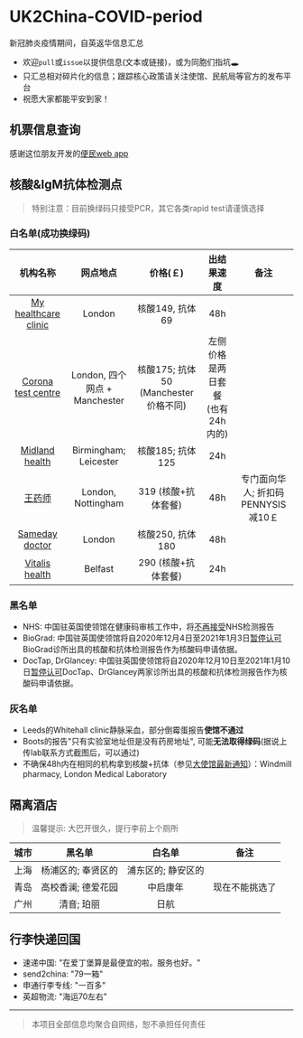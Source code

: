 # UK2China-COVID-period
新冠肺炎疫情期间，自英返华信息汇总 
- 欢迎`pull`或`issue`以提供信息(文本或链接)，或为同胞们指坑🕳
- 只汇总相对碎片化的信息；跟踪核心政策请关注使馆、民航局等官方的发布平台
- 祝愿大家都能平安到家！

## 机票信息查询
感谢这位朋友开发的[便民web app](https://flights.vincentc.us/)

## 核酸&IgM抗体检测点
> 特别注意：目前换绿码只接受PCR，其它各类rapid test请谨慎选择

### 白名单(成功换绿码)
|                               机构名称                              	|        网点地点        	|      价格(￡)     	|           出结果速度          	| 备注 |
|:-------------------------------------------------------------------:	|:----------------------:	|:---------------:	|:-----------------------------:	|:-----: |
| [My healthcare clinic](https://myhealthcareclinic.com/medical/covid-19-testing/) 	| London 	| 核酸149, 抗体69 	| 48h 	| |
| [Corona test centre](https://www.coronatestcentre.com/products/covid-19-pcr-fit-to-fly-test-for-travel) | London, 四个网点 + Manchester	| 核酸175; 抗体50 (Manchester价格不同)| 左侧价格是两日套餐 (也有24h内的) | |
| [Midland health](https://midlandhealth.co.uk/tests-and-diagnostics/covid-19/) | Birmingham; Leicester 	| 核酸185; 抗体125| 24h | |
| [王药师](https://optipharmpharmacy.co.uk/) | London, Nottingham	| 319 (核酸+抗体套餐)| 48h |专门面向华人; 折扣码PENNYSIS减10￡ |
| [Sameday doctor](https://samedaydoctor.org/service/covid-19-coronovirus-antibody-testing/) | London	| 核酸250, 抗体180| 48h ||
| [Vitalis health](https://vitalishealth.co.uk/covid-pcr-test-for-travel-and-travel-certificate) | Belfast	| 290 (核酸+抗体套餐)| 24h ||


### 黑名单
- NHS: 中国驻英国使领馆在健康码审核工作中，将[不再接受](http://www.chinese-embassy.org.uk/chn/lqfw/t1832347.htm)NHS检测报告
- BioGrad: 中国驻英国使领馆将自2020年12月4日至2021年1月3日[暂停认可](http://www.chinese-embassy.org.uk/chn/lsfw/lsxz/t1837751.htm)
BioGrad诊所出具的核酸和抗体检测报告作为核酸码申请依据。
- DocTap, DrGlancey: 中国驻英国使领馆将自2020年12月10日至2021年1月10日[暂停认可](http://www.chinese-embassy.org.uk/chn/lqfw/t1839020.htm)DocTap、DrGlancey两家诊所出具的核酸和抗体检测报告作为核酸码申请依据。
### 灰名单
- Leeds的Whitehall clinic静脉采血，部分倒霉蛋报告**使馆不通过** 
- Boots的报告"只有实验室地址但是没有药房地址", 可能**无法取得绿码**(据说上传lab联系方式截图后，可以通过)
- 不确保48h内在相同的机构拿到核酸+抗体（参见[大使馆最新通知](http://www.chinese-embassy.org.uk/chn/lsfw/lsxz/t1838196.htm)）：Windmill pharmacy, London Medical Laboratory 

## 隔离酒店
> 温馨提示: 大巴开很久，提行李前上个厕所

|城市 | 黑名单	| 白名单| 备注 |
|:---:|:---:	|:---:|:-----: |
|上海|杨浦区的; 奉贤区的|浦东区的; 静安区的||
|青岛|高校香澜; 德爱花园|中启康年|现在不能挑选了|
|广州|清音; 珀丽|日航||



## 行李快递回国
- 速递中国: "在爱丁堡算是最便宜的啦。服务也好。"
- send2china: "79一箱"
- 申通行李专线: "一百多"
- 英超物流: "海运70左右"

---

> 本项目全部信息均聚合自网络，恕不承担任何责任
